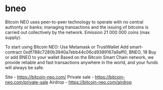 # bneo
Bitcoin NEO uses peer-to-peer technology to operate with no central authority or banks; managing transactions and the issuing of bitcoins is carried out collectively by the network.
Emission 21 000 000 coins (max supply).

To start using Bitcoin NEO:
Use Metamask or TrustWallet
Add smart-contract 0xdf788c7280b3940a7ebb44c06cd9389167a9aff0, BNEO, 18
Buy or add BNEO to your wallet
Based on the Bitcoin Smart Chain network, we provide reliable and fast transactions anywhere in the world, and your funds will always be safe.

Site - https://bitcoin-neo.com/
Private sale - https://bitcoin-neo.com/private-sale
Airdrop - https://bitcoin-neo.com/airdrop
